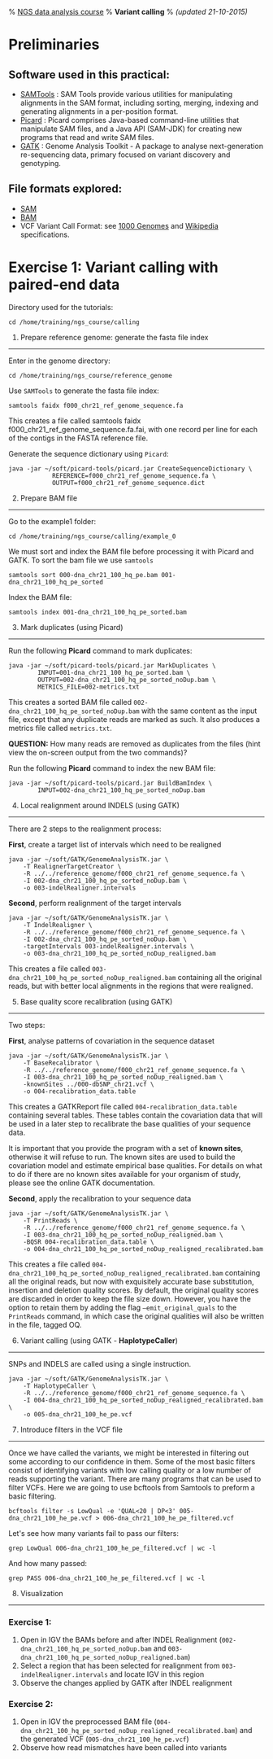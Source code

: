 % [NGS data analysis course](http://ngscourse.github.io/)
% __Variant calling__
% _(updated 21-10-2015)_

<!-- COMMON LINKS HERE -->

[SAMTools]: http://samtools.sourceforge.net/ "samtools"
[Picard]: http://picard.sourceforge.net/ "Picard"
[GATK]: http://www.broadinstitute.org/gatk/ "GATK"

Preliminaries
================================================================================

Software used in this practical:
--------------------------------

- [SAMTools] : SAM Tools provide various utilities for manipulating alignments in the SAM format, including sorting, merging, indexing and generating alignments in a per-position format.
- [Picard] : Picard comprises Java-based command-line utilities that manipulate SAM files, and a Java API (SAM-JDK) for creating new programs that read and write SAM files.
- [GATK] : Genome Analysis Toolkit - A package to analyse next-generation re-sequencing data, primary focused on variant discovery and genotyping.


File formats explored:
----------------------

- [SAM](http://samtools.sourceforge.net/SAMv1.pdf)
- [BAM](http://www.broadinstitute.org/igv/bam)
- VCF Variant Call Format: see [1000 Genomes](http://www.1000genomes.org/wiki/analysis/variant-call-format/vcf-variant-call-format-version-42) and [Wikipedia](http://en.wikipedia.org/wiki/Variant_Call_Format) specifications.


Exercise 1: Variant calling with paired-end data
================================================================================

Directory used for the tutorials:

<!--    cd /home/participant/Desktop/Course_Materials/calling -->

    cd /home/training/ngs_course/calling


1. Prepare reference genome: generate the fasta file index
--------------------------------------------------------------------------------
Enter in the genome directory:

    cd /home/training/ngs_course/reference_genome

Use ``SAMTools`` to generate the fasta file index:

    samtools faidx f000_chr21_ref_genome_sequence.fa

This creates a file called samtools faidx f000_chr21_ref_genome_sequence.fa.fai, with one record per line for each of the contigs in the FASTA reference file.


Generate the sequence dictionary using ``Picard``:

<!--    java -jar $PICARD CreateSequenceDictionary REFERENCE=f000_chr21_ref_genome_sequence.fa OUTPUT=f000_chr21_ref_genome_sequence.dict -->

    java -jar ~/soft/picard-tools/picard.jar CreateSequenceDictionary \
				REFERENCE=f000_chr21_ref_genome_sequence.fa \
				OUTPUT=f000_chr21_ref_genome_sequence.dict


2. Prepare BAM file
--------------------------------------------------------------------------------

Go to the example1 folder:

    cd /home/training/ngs_course/calling/example_0

<!-- The **read group** information is key for downstream GATK functionality. The GATK will not work without a read group tag. Make sure to enter as much metadata as you know about your data in the read group fields provided. For more information about all the possible fields in the @RG tag, take a look at the SAM specification.

    AddOrReplaceReadGroups.jar I=f000-dna_100_high_pe.bam O=f010-dna_100_high_pe_fixRG.bam RGID=group1 RGLB=lib1 RGPL=illumina RGSM=sample1 RGPU=unit1

-->

We must sort and index the BAM file before processing it with Picard and GATK. To sort the bam file we use ``samtools``

    samtools sort 000-dna_chr21_100_hq_pe.bam 001-dna_chr21_100_hq_pe_sorted

Index the BAM file:

    samtools index 001-dna_chr21_100_hq_pe_sorted.bam


3. Mark duplicates (using Picard)
--------------------------------------------------------------------------------

Run the following **Picard** command to mark duplicates:

    java -jar ~/soft/picard-tools/picard.jar MarkDuplicates \
			INPUT=001-dna_chr21_100_hq_pe_sorted.bam \
			OUTPUT=002-dna_chr21_100_hq_pe_sorted_noDup.bam \
			METRICS_FILE=002-metrics.txt

This creates a sorted BAM file called ``002-dna_chr21_100_hq_pe_sorted_noDup.bam`` with the same content as the input file, except that any duplicate reads are marked as such. It also produces a metrics file called ``metrics.txt``.

**QUESTION:** How many reads are removed as duplicates from the files (hint view the on-screen output from the two commands)?

Run the following **Picard** command to index the new BAM file:

    java -jar ~/soft/picard-tools/picard.jar BuildBamIndex \
			INPUT=002-dna_chr21_100_hq_pe_sorted_noDup.bam

4. Local realignment around INDELS (using GATK)
--------------------------------------------------------------------------------

There are 2 steps to the realignment process:

**First**, create a target list of intervals which need to be realigned

    java -jar ~/soft/GATK/GenomeAnalysisTK.jar \
		-T RealignerTargetCreator \
		-R ../../reference_genome/f000_chr21_ref_genome_sequence.fa \
		-I 002-dna_chr21_100_hq_pe_sorted_noDup.bam \
		-o 003-indelRealigner.intervals

**Second**, perform realignment of the target intervals

    java -jar ~/soft/GATK/GenomeAnalysisTK.jar \
		-T IndelRealigner \
		-R ../../reference_genome/f000_chr21_ref_genome_sequence.fa \
		-I 002-dna_chr21_100_hq_pe_sorted_noDup.bam \
		-targetIntervals 003-indelRealigner.intervals \
		-o 003-dna_chr21_100_hq_pe_sorted_noDup_realigned.bam

This creates a file called ``003-dna_chr21_100_hq_pe_sorted_noDup_realigned.bam`` containing all the original reads, but with better local alignments in the regions that were realigned.


5. Base quality score recalibration (using GATK)
--------------------------------------------------------------------------------

Two steps:

**First**, analyse patterns of covariation in the sequence dataset

    java -jar ~/soft/GATK/GenomeAnalysisTK.jar \
		-T BaseRecalibrator \
		-R ../../reference_genome/f000_chr21_ref_genome_sequence.fa \
		-I 003-dna_chr21_100_hq_pe_sorted_noDup_realigned.bam \
		-knownSites ../000-dbSNP_chr21.vcf \
		-o 004-recalibration_data.table

This creates a GATKReport file called ``004-recalibration_data.table`` containing several tables. These tables contain the covariation data that will be used in a later step to recalibrate the base qualities of your sequence data.

It is important that you provide the program with a set of **known sites**, otherwise it will refuse to run. The known sites are used to build the covariation model and estimate empirical base qualities. For details on what to do if there are no known sites available for your organism of study, please see the online GATK documentation.

**Second**, apply the recalibration to your sequence data

    java -jar ~/soft/GATK/GenomeAnalysisTK.jar \
		-T PrintReads \
		-R ../../reference_genome/f000_chr21_ref_genome_sequence.fa \
		-I 003-dna_chr21_100_hq_pe_sorted_noDup_realigned.bam \
		-BQSR 004-recalibration_data.table \
		-o 004-dna_chr21_100_hq_pe_sorted_noDup_realigned_recalibrated.bam

This creates a file called ``004-dna_chr21_100_hq_pe_sorted_noDup_realigned_recalibrated.bam`` containing all the original reads, but now with exquisitely accurate base substitution, insertion and deletion quality scores. By default, the original quality scores are discarded in order to keep the file size down. However, you have the option to retain them by adding the flag ``–emit_original_quals`` to the ``PrintReads`` command, in which case the original qualities will also be written in the file, tagged OQ.


6. Variant calling (using GATK - **HaplotypeCaller**)
--------------------------------------------------------------------------------

SNPs and INDELS are called using a single instruction.

    java -jar ~/soft/GATK/GenomeAnalysisTK.jar \
		-T HaplotypeCaller \
		-R ../../reference_genome/f000_chr21_ref_genome_sequence.fa \
		-I 004-dna_chr21_100_hq_pe_sorted_noDup_realigned_recalibrated.bam \
		-o 005-dna_chr21_100_he_pe.vcf

<!--
Code using UnifiedGenotyper
		
SNPs and INDELS are called using separate instructions.

**SNP calling**

    java -jar ../gatk/GenomeAnalysisTK.jar -T UnifiedGenotyper -R ../genome/f000_chr21_ref_genome_sequence.fa -I 004-dna_chr21_100_hq_pe_sorted_noDup_realigned_recalibrated.bam -glm SNP -o 005-dna_chr21_100_he_pe_snps.vcf

**INDEL calling**

    java -jar ../gatk/GenomeAnalysisTK.jar -T UnifiedGenotyper -R ../genome/f000_chr21_ref_genome_sequence.fa -I 004-dna_chr21_100_hq_pe_sorted_noDup_realigned_recalibrated.bam -glm INDEL -o 005-dna_chr21_100_hq_pe_indel.vcf
-->

7. Introduce filters in the VCF file
--------------------------------------------------------------------------------

Once we have called the variants, we might be interested in filtering out some according to our confidence in them. Some of the most basic filters consist of identifying variants with low calling quality or a low number of reads supporting the variant.
There are many programs that can be used to filter VCFs. Here we are going to use bcftools from Samtools to preform a basic filtering.

    bcftools filter -s LowQual -e 'QUAL<20 | DP<3' 005-dna_chr21_100_he_pe.vcf > 006-dna_chr21_100_he_pe_filtered.vcf

Let's see how many variants fail to pass our filters:

    grep LowQual 006-dna_chr21_100_he_pe_filtered.vcf | wc -l

And how many passed:

    grep PASS 006-dna_chr21_100_he_pe_filtered.vcf | wc -l

<!-- Example: filter SNPs with low confidence calling (QD < 12.0) and flag them as "LowConf".

    java -jar $GATK -T VariantFiltration -R ../genome/f000_chr21_ref_genome_sequence.fa -V 005-dna_chr21_100_he_pe.vcf --filterExpression "QD < 12.0" --filterName "LowConf" -o 006-dna_chr21_100_he_pe_filtered.vcf

The command ``--filterExpression`` will read the INFO field and check whether variants satisfy the requirement. If a variant does not satisfy your filter expression, the field FILTER will be filled with the indicated ``--filterName``. These commands can be called several times indicating different filtering expression (i.e: --filterName One --filterExpression "X < 1" --filterName Two --filterExpression "X > 2").

**QUESTION:** How many "LowConf" variants have we obtained?

    grep LowConf 006-dna_chr21_100_he_pe_filtered.vcf | wc -l

-->


8. Visualization
--------------------------------------------------------------------------------

### Exercise 1:
  1. Open in IGV the BAMs before and after INDEL Realignment (``002-dna_chr21_100_hq_pe_sorted_noDup.bam`` and ``003-dna_chr21_100_hq_pe_sorted_noDup_realigned.bam``)
  2. Select a region that has been selected for realignment from ``003-indelRealigner.intervals`` and locate IGV in this region
  3. Observe the changes applied by GATK after INDEL realignment

### Exercise 2:
  1. Open in IGV the preprocessed BAM file (``004-dna_chr21_100_hq_pe_sorted_noDup_realigned_recalibrated.bam``) and the generated VCF (``005-dna_chr21_100_he_pe.vcf``)
  3. Observe how read mismatches have been called into variants
  